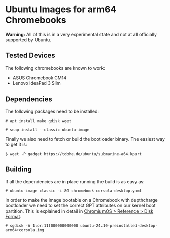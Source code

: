 # Ubuntu Images for arm64 Chromebooks

**Warning:** All of this is in a very experimental state and not at all
officially supported by Ubuntu.

## Tested Devices

The following chromebooks are known to work:

- ASUS Chromebook CM14
- Lenovo IdeaPad 3 Slim

## Dependencies

The following packages need to be installed:
```
# apt install make gdisk wget

# snap install --classic ubuntu-image
```

Finally we also need to fetch or build the bootloader binary.
The easiest way to get it is:

```
$ wget -P gadget https://tobhe.de/ubuntu/submarine-a64.kpart
```

## Building

If all the dependencies are in place running the build is as easy as:

```
# ubuntu-image classic -i 8G chromebook-corsola-desktop.yaml
```

In order to make the image bootable on a Chromebook with depthcharge bootloader we
need to set the correct GPT attributes on our kernel boot partition.
This is explained in detail in
[ChromiumOS > Reference > Disk Format](https://www.chromium.org/chromium-os/developer-library/reference/device/disk-format/).

```
# sgdisk -A 1:or:11f000000000000 ubuntu-24.10-preinstalled-desktop-arm64+corsola.img
```
